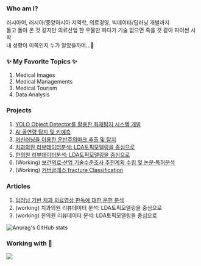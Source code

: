 <!--
**MonicaKim89/MonicaKim89** is a ✨ _special_ ✨ repository because its `README.md` (this file) appears on your GitHub profile.

Here are some ideas to get you started:

- 🔭 I’m currently working on ...
- 🌱 I’m currently learning ...
- 👯 I’m looking to collaborate on ...
- 🤔 I’m looking for help with ...
- 💬 Ask me about ...
- 📫 How to reach me: ...
- 😄 Pronouns: ...
- ⚡ Fun fact: ...
-->
### Who am I?
러시아어, 러시아/중앙아시아 지역학, 의료경영, 빅데이터/딥러닝 개발까지  
돌고 돌아 온 것 같지만 의료산업 한 우물만 파다가 기술 없으면 죽을 것 같아 파이썬 시작  
내 성향이 이쪽인지 누가 알았을까여...🤔

  
### ✨ My Favorite Topics ✨
1. Medical Images
2. Medical Managements
3. Medical Tourism
4. Data Analysis


### Projects ###
1. [YOLO Object Detector를 활용한 화재탐지 시스템 개발](https://github.com/MonicaKim89/Fire_Detection)
2. [AI 골연령 탐지 및 키예측](https://github.com/MonicaKim89/Bone_Detection)
3. [머신러닝을 이용한 운반주의마크 추출 및 탐지](https://github.com/MonicaKim89/Sign_Recognition)
4. [치과의원 리뷰데이터분석: LDA토픽모델링을 중심으로](https://github.com/MonicaKim89/Text_Mining/tree/main/Korean_medicine)
5. [한의원 리뷰데이터분석: LDA토픽모델링을 중심으로](https://github.com/MonicaKim89/Text_Mining/tree/main/Korean_medicine)
6. (Working) [보건의료·산업 기술수준조사 추진계획 수립 및 논문·특허분석](https://github.com/MonicaKim89/Mega_Trend)
7. (Working) [커버글래스 fracture Classification](https://github.com/MonicaKim89/Surface_Fracture)


### Articles ###
1. [딥러닝 기반 치과 의료영상 판독에 대한 문헌 분석](https://www.kci.go.kr/kciportal/ci/sereArticleSearch/ciSereArtiView.kci?sereArticleSearchBean.artiId=ART002632863)
2. (working) 치과의원 리뷰데이터 분석: LDA토픽모델링을 중심으로
3. (working) 한의원 리뷰데이터 분석: LDA토픽모델링을 중심으로


![Anurag's GitHub stats](https://github-readme-stats.vercel.app/api?username=MonicaKim89&theme=tokyonight&show_icons=true)

### Working with :raised_hands:
<img src="https://img.shields.io/badge/Python-3766AB?style=flat-square&logo=Python&logoColor=white"/></a>
